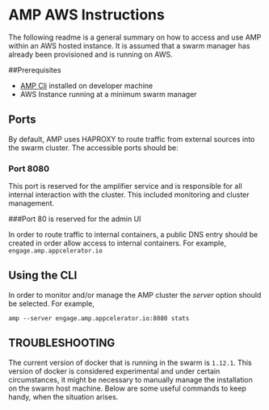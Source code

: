 # AMP AWS Instructions

The following readme is a general summary on how to access and use AMP within an AWS hosted instance. 
It is assumed that a swarm manager has already been provisioned and is running on AWS. 

##Prerequisites

 - [AMP Cli](https://github.com/appcelerator/amp#prerequisites) installed on developer machine
 -	AWS Instance running at a minimum swarm manager

## Ports

By default, AMP uses HAPROXY to route traffic from external sources into the swarm cluster. The accessible ports should be:

### Port 8080
This port is reserved for the amplifier service and is responsible for all internal interaction with the cluster. This included monitoring and cluster management.

###Port 80 
is reserved for the admin UI

In order to route traffic to internal containers, a public DNS entry should be created in order allow access to internal containers. For example, `engage.amp.appcelerator.io`


## Using the CLI
In order to monitor and/or manage the AMP cluster the *server* option should be selected. For example,

`amp --server engage.amp.appcelerator.io:8080 stats`



 

## TROUBLESHOOTING

The current version of docker that is running in the swarm is `1.12.1`. This version of docker is considered experimental and under certain circumstances, it might be necessary to manually manage the installation on the swarm host machine. Below are some useful commands to keep handy, when the situation arises.


